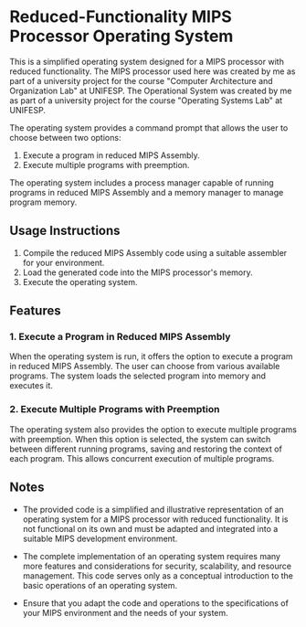 # Reduced-Functionality MIPS Processor Operating System

This is a simplified operating system designed for a MIPS processor with reduced functionality. 
The MIPS processor used here was created by me as part of a university project for the course "Computer Architecture and Organization Lab" at UNIFESP.
The Operational System was created by me as part of a university project for the course "Operating Systems Lab" at UNIFESP.

The operating system provides a command prompt that allows the user to choose between two options:

1. Execute a program in reduced MIPS Assembly.
2. Execute multiple programs with preemption.

The operating system includes a process manager capable of running programs in reduced MIPS Assembly and a memory manager to manage program memory.

## Usage Instructions

1. Compile the reduced MIPS Assembly code using a suitable assembler for your environment.
2. Load the generated code into the MIPS processor's memory.
3. Execute the operating system.

## Features

### 1. Execute a Program in Reduced MIPS Assembly

When the operating system is run, it offers the option to execute a program in reduced MIPS Assembly. The user can choose from various available programs. The system loads the selected program into memory and executes it.

### 2. Execute Multiple Programs with Preemption

The operating system also provides the option to execute multiple programs with preemption. When this option is selected, the system can switch between different running programs, saving and restoring the context of each program. This allows concurrent execution of multiple programs.

## Notes

- The provided code is a simplified and illustrative representation of an operating system for a MIPS processor with reduced functionality. It is not functional on its own and must be adapted and integrated into a suitable MIPS development environment.

- The complete implementation of an operating system requires many more features and considerations for security, scalability, and resource management. This code serves only as a conceptual introduction to the basic operations of an operating system.

- Ensure that you adapt the code and operations to the specifications of your MIPS environment and the needs of your system.
